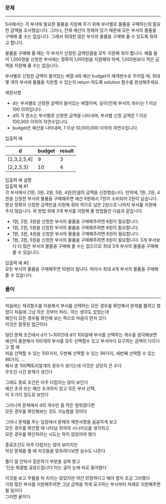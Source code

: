 ### 문제
***

S사에서는 각 부서에 필요한 물품을 지원해 주기 위해 부서별로 물품을 구매하는데 필요한 금액을 조사했습니다. 그러나, 전체 예산이 정해져 있기 때문에 모든 부서의 물품을 구매해 줄 수는 없습니다. 그래서 최대한 많은 부서의 물품을 구매해 줄 수 있도록 하려고 합니다.  

물품을 구매해 줄 때는 각 부서가 신청한 금액만큼을 모두 지원해 줘야 합니다. 예를 들어 1,000원을 신청한 부서에는 정확히 1,000원을 지원해야 하며, 1,000원보다 적은 금액을 지원해 줄 수는 없습니다.  

부서별로 신청한 금액이 들어있는 배열 d와 예산 budget이 매개변수로 주어질 때, 최대 몇 개의 부서에 물품을 지원할 수 있는지 return 하도록 solution 함수를 완성해주세요.  
  
제한사항  
* d는 부서별로 신청한 금액이 들어있는 배열이며, 길이(전체 부서의 개수)는 1 이상 100 이하입니다.  
* d의 각 원소는 부서별로 신청한 금액을 나타내며, 부서별 신청 금액은 1 이상 100,000 이하의 자연수입니다.  
* budget은 예산을 나타내며, 1 이상 10,000,000 이하의 자연수입니다.  

입출력 예

|d|	budget|	result|
|---|---|---|
|[1,3,2,5,4]|	9|	3|
|[2,2,3,3]|	10|	4|

입출력 예 설명  
입출력 예 #1  
각 부서에서 [1원, 3원, 2원, 5원, 4원]만큼의 금액을 신청했습니다. 만약에, 1원, 2원, 4원을 신청한 부서의 물품을 구매해주면 예산 9원에서 7원이 소비되어 2원이 남습니다. 항상 정확히 신청한 금액만큼 지원해 줘야 하므로 남은 2원으로 나머지 부서를 지원해 주지 않습니다. 위 방법 외에 3개 부서를 지원해 줄 방법들은 다음과 같습니다.  

* 1원, 2원, 3원을 신청한 부서의 물품을 구매해주려면 6원이 필요합니다.
* 1원, 2원, 5원을 신청한 부서의 물품을 구매해주려면 8원이 필요합니다.
* 1원, 3원, 4원을 신청한 부서의 물품을 구매해주려면 8원이 필요합니다.
* 1원, 3원, 5원을 신청한 부서의 물품을 구매해주려면 9원이 필요합니다.
3개 부서보다 더 많은 부서의 물품을 구매해 줄 수는 없으므로 최대 3개 부서의 물품을 구매해 줄 수 있습니다.  

입출력 예 #2  
모든 부서의 물품을 구매해주면 10원이 됩니다. 따라서 최대 4개 부서의 물품을 구매해 줄 수 있습니다.  

### 풀이
***
처음에는 재귀함수를 이용해서 부서를 선택하는 모든 경우를 확인해서 문제를 풀려고 했었다
처음에 그냥 작은 것부터 처리.. 하는 생각도 있었는데  
왜인지 모든 경우를 확인해 보는 쪽으로 마음이 먼저 갔다  
이것은 잘못된 접근이다  

일단 문제 조건에서 d가 1~100인데
d가 100일때 부서를 선택하는 개수를 생각해보면  
예산이 충분해서 100개의 부서를 모두 선택할수 있고 부서마다 요구하는 금액이 다르다고 할 때     
처음 선택할 수 있는 100가지, 두번째 선택할 수 있는 99가지, 세번째 선택할 수 있는 98가지, ...  
해서 총 100팩토리얼개의 경우가 생기는데 이것은 상당히 큰 수다  
무조건 시간 문제가 생긴다  

그래도 종료 조건은 아주 더럽지는 않아 보인다  
예산 초과 또는 예산 초과하지 않고 모든 부서 선택,  
이 두가지 정도로 보인다  

그러니까 문제에서 d의 개수만 좀 작은 범위였다면  
모든 경우를 확인해보는 것도 가능했을 것이다  

그러나 문제를 푸는 입장에서 문제의 제한사항을 꼼꼼하게 보고  
모든 경우를 확인할 때 나타날 최악의 시나리오를 생각하고  
모든 경우를 확인하려는 시도는 하지 않았어야 했다  
  
종료조건도 아주 더럽지는 않아 보이지만  
막상 문제를 풀 때 저것들을 맞추려다보면 실수도 나온다  

풀다 잘 안되서 질문하기 부분을 살펴 봤고  
'단순 해결법 공유드립니다'라는 글이 눈에 바로 들어왔다  

이것을 보고 무릎을 탁 치지는 않았지만 약간 민망하다고 해야 할지 조금 그러했다  
가장 많은 부서를 지원해주려면 그냥 금액을 적게 요구하는 부서부터 차례로 지원해주면 될 일이다  
그러면 끝이다  
  



